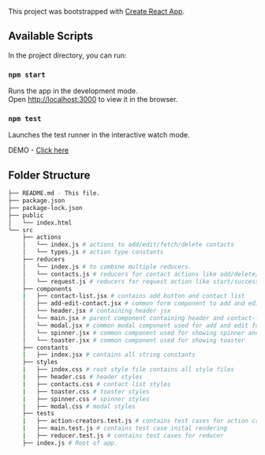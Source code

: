 This project was bootstrapped with [Create React App](https://github.com/facebook/create-react-app).

## Available Scripts

In the project directory, you can run:

### `npm start`

Runs the app in the development mode.<br />
Open [http://localhost:3000](http://localhost:3000) to view it in the browser.

### `npm test`

Launches the test runner in the interactive watch mode.<br />

DEMO - [Click here](https://evolent-assignment.now.sh)

## Folder Structure
```bash
├── README.md - This file.
├── package.json
├── package-lock.json
├── public
│   └── index.html
└── src
    ├── actions
    │   └── index.js # actions to add/edit/fetch/delete contacts
    │   └── types.js # action type constants
    ├── reducers
    │   └── index.js # to combine multiple reducers.
    │   └── contacts.js # reducers for contact actions like add/delete/edit/fetch etc..
    │   └── request.js # reducers for request action like start/success/fail.
    ├── components
    |   ├── contact-list.jsx # contains add button and contact list
    │   ├── add-edit-contact.jsx # common form component to add and edit contact
    │   └── header.jsx # containing header jsx
    │   └── main.jsx # parent component containing header and contact-list component
    │   └── modal.jsx # common modal component used for add and edit form
    │   └── spinner.jsx # common component used for showing spinner and full screen overlay
    │   └── toaster.jsx # common component used for showing toaster 
    ├── constants
    |   ├── index.jsx # contains all string constants
    ├── styles
    |   ├── index.css # root style file contains all style files
    |   ├── header.css # header styles
    |   ├── contacts.css # contact list styles
    |   ├── toaster.css # toaster styles
    |   ├── spinner.css # spinner styles
    |   ├── modal.css # modal styles
    ├── tests
    |   ├── action-creators.test.js # contains test cases for action creators
    |   ├── main.test.js # contains test case inital rendering
    |   ├── reducer.test.js # contains test cases for reducer
    ├── index.js # Root of app.

```